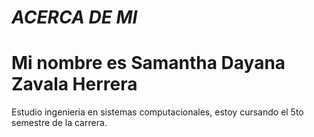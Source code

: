 # ***ACERCA DE MI***  

# Mi nombre es Samantha Dayana Zavala Herrera 
Estudio ingenieria en sistemas computacionales, estoy cursando el 5to semestre de la carrera.
